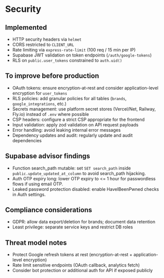 # Security

## Implemented
- HTTP security headers via `helmet`
- CORS restricted to `CLIENT_URL`
- Rate limiting via `express-rate-limit` (100 req / 15 min per IP)
- Supabase JWT validation on token endpoints (`/auth/google-tokens`)
- RLS on `public.user_tokens` constrained to `auth.uid()`

## To improve before production
- OAuth tokens: ensure encryption-at-rest and consider application-level encryption for `user_tokens`
- RLS policies: add granular policies for all tables (`brands`, `google_integrations`, etc.)
- Secrets management: use platform secret stores (Vercel/Net, Railway, Fly.io) instead of `.env` where possible
- CSP headers: configure a strict CSP appropriate for the frontend
- Input validation: apply zod validation on API request payloads
- Error handling: avoid leaking internal error messages
- Dependency updates and audit: regularly update and audit dependencies

## Supabase advisor findings

- Function search_path mutable: set `SET search_path` inside `public.update_updated_at_column` to avoid search_path hijacking.
- Auth OTP expiry long: lower OTP expiry to <= 1 hour for passwordless flows if using email OTP.
- Leaked password protection disabled: enable HaveIBeenPwned checks in Auth settings.

## Compliance considerations
- GDPR: allow data export/deletion for brands; document data retention
- Least privilege: separate service keys and restrict DB roles

## Threat model notes
- Protect Google refresh tokens at rest (encryption-at-rest + application-level encryption)
- Rate limit sensitive endpoints (OAuth callback, analytics fetch)
- Consider bot protection or additional auth for API if exposed publicly